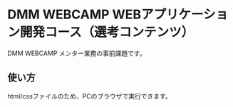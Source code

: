# DMM WEBCAMP WEBアプリケーション開発コース（選考コンテンツ）
DMM WEBCAMP メンター業務の事前課題です。
## 使い方
html/cssファイルのため、PCのブラウザで実行できます。
